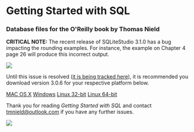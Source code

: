 # Getting Started with SQL
### Database files for the O'Reilly book by Thomas Nield

**CRITICAL NOTE:** The recent release of SQLiteStudio 3.1.0 has a bug impacting the rounding examples. For instance, the example on Chapter 4 page 26 will produce this incorrect output.

![](http://i.imgur.com/7uF0mph.png)

Until this issue is resolved ([it is being tracked here](http://bugs.sqlitestudio.pl/?id=3124)), it is recommended you download version 3.0.6 for your respective platform below. 

[MAC OS X](http://sqlitestudio.pl/files/sqlitestudio3/complete/macosx/sqlitestudio-3.0.6.dmg)
[Windows](http://sqlitestudio.pl/files/sqlitestudio3/complete/win32/sqlitestudio-3.0.6.zip)
[Linux 32-bit](http://sqlitestudio.pl/files/sqlitestudio3/complete/linux32/sqlitestudio-3.0.6.tar.xz)
[Linux 64-bit](http://sqlitestudio.pl/files/sqlitestudio3/complete/linux64/sqlitestudio-3.0.6.tar.xz)

Thank you for reading *Getting Started with SQL* and contact tmnield@outlook.com if you have any further issues. 

![](https://images-na.ssl-images-amazon.com/images/I/51A7fbsp0EL.jpg)

